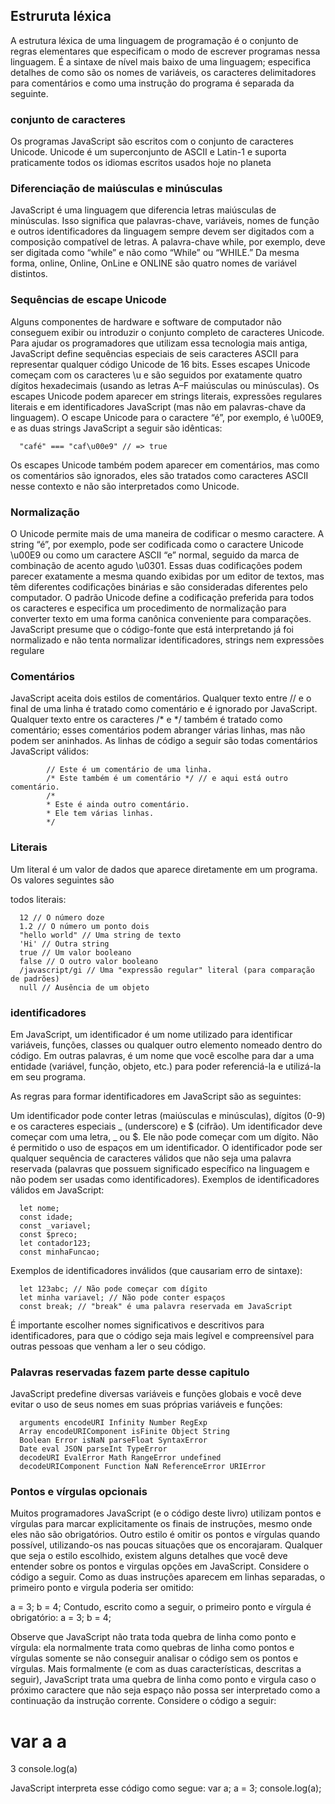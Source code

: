 ## Estruruta léxica

A estrutura léxica de uma linguagem de programação é o conjunto de regras elementares que especificam o modo de escrever programas nessa linguagem. É a sintaxe de nível mais baixo de uma
linguagem; especifica detalhes de como são os nomes de variáveis, os caracteres delimitadores para
comentários e como uma instrução do programa é separada da seguinte.

### conjunto de caracteres

Os programas JavaScript são escritos com o conjunto de caracteres Unicode. Unicode é um superconjunto de ASCII e Latin-1 e suporta praticamente todos os idiomas escritos usados hoje no
planeta

### Diferenciação de maiúsculas e minúsculas

JavaScript é uma linguagem que diferencia letras maiúsculas de minúsculas. Isso significa que palavras-chave, variáveis, nomes de função e outros identificadores da linguagem sempre devem ser digitados com a composição compatível de letras. A palavra-chave while, por exemplo, deve ser digitada
como “while” e não como “While” ou “WHILE.” Da mesma forma, online, Online, OnLine e ONLINE
são quatro nomes de variável distintos.

### Sequências de escape Unicode
Alguns componentes de hardware e software de computador não conseguem exibir ou introduzir o
conjunto completo de caracteres Unicode. Para ajudar os programadores que utilizam essa tecnologia mais antiga, JavaScript define sequências especiais de seis caracteres ASCII para representar qualquer código Unicode de 16 bits. Esses escapes Unicode começam com os caracteres \u e são seguidos
por exatamente quatro dígitos hexadecimais (usando as letras A–F maiúsculas ou minúsculas). Os
escapes Unicode podem aparecer em strings literais, expressões regulares literais e em identificadores
JavaScript (mas não em palavras-chave da linguagem). O escape Unicode para o caractere “é”, por
exemplo, é \u00E9, e as duas strings JavaScript a seguir são idênticas:

      "café" === "caf\u00e9" // => true
  
Os escapes Unicode também podem aparecer em comentários, mas como os comentários são ignorados, eles são tratados como caracteres ASCII nesse contexto e não são interpretados como
Unicode.

### Normalização
O Unicode permite mais de uma maneira de codificar o mesmo caractere. A string “é”, por exemplo, pode ser codificada como o caractere Unicode \u00E9 ou como um caractere ASCII “e” normal, seguido da marca de combinação de acento agudo \u0301. Essas duas codificações podem parecer exatamente a mesma quando exibidas por um editor de textos, mas têm diferentes codificações binárias e são consideradas diferentes pelo computador. O padrão Unicode define a codificação preferida para todos os caracteres e especifica um procedimento de normalização para converter texto em uma forma canônica conveniente para comparações. JavaScript presume que o código-fonte que
está interpretando já foi normalizado e não tenta normalizar identificadores, strings nem expressões
regulare

### Comentários
JavaScript aceita dois estilos de comentários. Qualquer texto entre // e o final de uma linha é tratado
como comentário e é ignorado por JavaScript. Qualquer texto entre os caracteres /* e */ também é
tratado como comentário; esses comentários podem abranger várias linhas, mas não podem ser aninhados. As linhas de código a seguir são todas comentários JavaScript válidos:

            // Este é um comentário de uma linha.
            /* Este também é um comentário */ // e aqui está outro comentário.
            /*
            * Este é ainda outro comentário.
            * Ele tem várias linhas.
            */
### Literais
Um literal é um valor de dados que aparece diretamente em um programa. Os valores seguintes são

todos literais:

      12 // O número doze
      1.2 // O número um ponto dois
      "hello world" // Uma string de texto
      'Hi' // Outra string
      true // Um valor booleano
      false // O outro valor booleano
      /javascript/gi // Uma "expressão regular" literal (para comparação de padrões)
      null // Ausência de um objeto

### identificadores

Em JavaScript, um identificador é um nome utilizado para identificar variáveis, funções, classes ou qualquer outro elemento nomeado dentro do código. Em outras palavras, é um nome que você escolhe para dar a uma entidade (variável, função, objeto, etc.) para poder referenciá-la e utilizá-la em seu programa.

As regras para formar identificadores em JavaScript são as seguintes:

Um identificador pode conter letras (maiúsculas e minúsculas), dígitos (0-9) e os caracteres especiais _ (underscore) e $ (cifrão).
Um identificador deve começar com uma letra, _ ou $. Ele não pode começar com um dígito.
Não é permitido o uso de espaços em um identificador.
O identificador pode ser qualquer sequência de caracteres válidos que não seja uma palavra reservada (palavras que possuem significado específico na linguagem e não podem ser usadas como identificadores).
Exemplos de identificadores válidos em JavaScript:

      let nome;
      const idade;
      const _variavel;
      const $preco;
      let contador123;
      const minhaFuncao;

Exemplos de identificadores inválidos (que causariam erro de sintaxe):

      let 123abc; // Não pode começar com dígito
      let minha variavel; // Não pode conter espaços
      const break; // "break" é uma palavra reservada em JavaScript
      
É importante escolher nomes significativos e descritivos para identificadores, para que o código seja mais legível e compreensível para outras pessoas que venham a ler o seu código.

### Palavras reservadas fazem parte desse capitulo

JavaScript predefine diversas variáveis e funções globais e você deve evitar o uso de seus nomes em suas próprias variáveis e funções:

      arguments encodeURI Infinity Number RegExp
      Array encodeURIComponent isFinite Object String
      Boolean Error isNaN parseFloat SyntaxError
      Date eval JSON parseInt TypeError
      decodeURI EvalError Math RangeError undefined
      decodeURIComponent Function NaN ReferenceError URIError

### Pontos e vírgulas opcionais

Muitos programadores JavaScript (e o código deste livro) utilizam pontos e vírgulas para marcar explicitamente os finais de instruções, mesmo onde eles não são obrigatórios. Outro estilo é omitir os pontos
e vírgulas quando possível, utilizando-os nas poucas situações que os encorajaram. Qualquer que seja o
estilo escolhido, existem alguns detalhes que você deve entender sobre os pontos e virgulas opções
em JavaScript.
Considere o código a seguir. Como as duas instruções aparecem em linhas separadas, o primeiro
ponto e virgula poderia ser omitido:

a = 3;
b = 4;
Contudo, escrito como a seguir, o primeiro ponto e vírgula é obrigatório:
a = 3; b = 4;

Observe que JavaScript não trata toda quebra de linha como ponto e vírgula: ela normalmente trata como
quebras de linha como pontos e vírgulas somente se não conseguir analisar o código sem os pontos e
vírgulas. Mais formalmente (e com as duas características, descritas a seguir), JavaScript trata uma quebra
de linha como ponto e virgula caso o próximo caractere que não seja espaço não possa ser interpretado como a continuação da instrução corrente. Considere o código a seguir:


var a
a
=
3
console.log(a)

JavaScript interpreta esse código como segue:
var a; a = 3; console.log(a);
